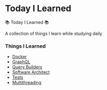 # Today I Learned
📚 Today I Learned 📚

A collection of things I learn while studying daily

### Things I Learned

* [Docker](https://github.com/g-barbosa/til/tree/master/Docker)
* [GraphQL](https://github.com/g-barbosa/til/tree/master/GraphQL)
* [Query Builders](https://github.com/g-barbosa/til/tree/master/Query%20Builders/Knex)
* [Software Architect](https://github.com/g-barbosa/til/tree/master/Software%20Architect)
* [Tests](https://github.com/g-barbosa/til/tree/master/Tests)
* [Multithreading](https://github.com/g-barbosa/til/tree/master/Multithreading)
